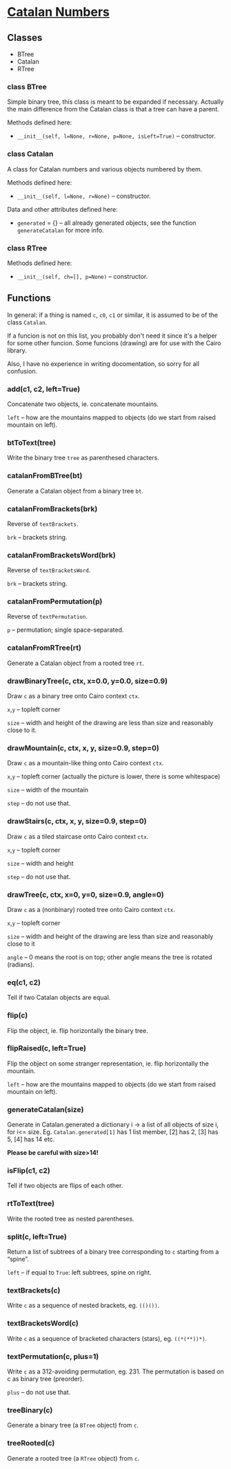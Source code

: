 [Catalan Numbers](http://en.wikipedia.org/wiki/Catalan_numbers)
=====

Classes
------
* BTree
* Catalan
* RTree

### class BTree
Simple binary tree, this class is meant to be expanded if necessary.
Actually the main difference from the Catalan class is that a tree can have a parent.

Methods defined here:
* `__init__(self, l=None, r=None, p=None, isLeft=True)` – constructor.

### class Catalan
A class for Catalan numbers and various objects numbered by them.

Methods defined here:
* `__init__(self, l=None, r=None)` – constructor.

Data and other attributes defined here:
* `generated` = {} – all already generated objects, see the function `generateCatalan` for more info.

### class RTree
Methods defined here:
* `__init__(self, ch=[], p=None)` – constructor.

Functions
----
In general: if a thing is named `c`, `c0`, `c1` or similar, it is assumed to be of the class `Catalan`.

If a funcion is not on this list, you probably don't need it since it's a helper for some other funcion. Some funcions (drawing) are for use with the Cairo library.

Also, I have no experience in writing docomentation, so sorry for all confusion.

### add(c1, c2, left=True)
Concatenate two objects, ie. concatenate mountains.

`left` – how are the mountains mapped to objects (do we start from raised mountain on left).

### btToText(tree)
Write the binary tree `tree` as parenthesed characters.

### catalanFromBTree(bt)
Generate a Catalan object from a binary tree `bt`.

### catalanFromBrackets(brk)
Reverse of `textBrackets`.

`brk` – brackets string.

### catalanFromBracketsWord(brk)
Reverse of `textBracketsWord`.

`brk` – brackets string.

### catalanFromPermutation(p)
Reverse of `textPermutation`.

`p` – permutation; single space-separated.

### catalanFromRTree(rt)
Generate a Catalan object from a rooted tree `rt`.

### drawBinaryTree(c, ctx, x=0.0, y=0.0, size=0.9)
Draw `c` as a binary tree onto Cairo context `ctx`.

`x`,`y` – topleft corner

`size` – width and height of the drawing are less than size and reasonably close to it.

### drawMountain(c, ctx, x, y, size=0.9, step=0)
Draw `c` as a mountain-like thing onto Cairo context `ctx`.

`x`,`y` – topleft corner (actually the picture is lower, there is some whitespace)

`size` – width of the mountain

`step` – do not use that.

### drawStairs(c, ctx, x, y, size=0.9, step=0)
Draw `c` as a tiled staircase onto Cairo context `ctx`.

`x`,`y` – topleft corner

`size` – width and height

`step` – do not use that.

### drawTree(c, ctx, x=0, y=0, size=0.9, angle=0)
Draw `c` as a (nonbinary) rooted tree onto Cairo context `ctx`.

`x`,`y` – topleft corner

`size` – width and height of the drawing are less than size and reasonably close to it

`angle` – 0 means the root is on top; other angle means the tree is rotated (radians).

### eq(c1, c2)
Tell if two Catalan objects are equal.

### flip(c)
Flip the object, ie. flip horizontally the binary tree.

### flipRaised(c, left=True)
Flip the object on some stranger representation, ie. flip horizontally the mountain.

`left` – how are the mountains mapped to objects (do we start from raised mountain on left).

### generateCatalan(size)
Generate in Catalan.generated a dictionary i -> a list of all objects of size i, for i<= size. Eg. `Catalan.generated[1]` has 1 list member, [2] has 2, [3] has 5, [4] has 14 etc.

**Please be careful with size>14!**

### isFlip(c1, c2)
Tell if two objects are flips of each other.

### rtToText(tree)
Write the rooted tree as nested parentheses.

### split(c, left=True)
Return a list of subtrees of a binary tree corresponding to `c` starting from a “spine”.

`left` – if equal to `True`: left subtrees, spine on right.

### textBrackets(c)
Write `c` as a sequence of nested brackets, eg. `(()())`.

### textBracketsWord(c)
Write `c` as a sequence of bracketed characters (stars), eg. `((*(**))*)`.

### textPermutation(c, plus=1)
Write `c` as a 312-avoiding permutation, eg. 231.
The permutation is based on c as binary tree (preorder).

`plus` – do not use that.

### treeBinary(c)
Generate a binary tree (a `BTree` object) from `c`.

### treeRooted(c)
Generate a rooted tree (a `RTree` object) from `c`.
